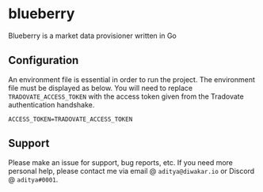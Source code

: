 # blueberry
Blueberry is a market data provisioner written in Go

## Configuration
An environment file is essential in order to run the project. The environment file must be displayed as below. You will need to replace ``TRADOVATE_ACCESS_TOKEN`` with the access token given from the Tradovate authentication handshake.
```
ACCESS_TOKEN=TRADOVATE_ACCESS_TOKEN
```

## Support
Please make an issue for support, bug reports, etc. If you need more personal help, please contact me via email @ ``aditya@diwakar.io`` or Discord @ ``aditya#0001``.

